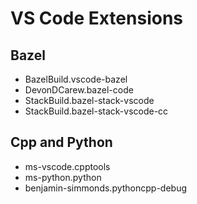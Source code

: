 # VS Code Extensions

## Bazel

- BazelBuild.vscode-bazel
- DevonDCarew.bazel-code
- StackBuild.bazel-stack-vscode
- StackBuild.bazel-stack-vscode-cc

## Cpp and Python

- ms-vscode.cpptools
- ms-python.python
- benjamin-simmonds.pythoncpp-debug
